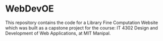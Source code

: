 # WebDevOE
This repository contains the code for a Library Fine Computation Website which was built as a capstone project for the course: IT 4302 Design and Development of Web Applications, at MIT Manipal.
